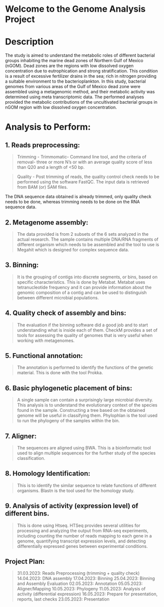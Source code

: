 
# Welcome to the Genome Analysis Project

# Description
The study is aimed to understand the metabolic roles of different bacterial groups inhabiting the marine dead zones of Northern Gulf of Mexico (nGOM). Dead zones are the regions with low dissolved oxygen concentration due to eutrophication and strong stratification. This condition is a result of excessive fertilizer drains in the sea; rich in nitrogen providing a suitable environment to the bacterioplankton. In this study, bacterial genomes from various areas of the Gulf of Mexico dead zone were assembled using a metagenomic method, and their metabolic activity was determined using meta transcriptomic data. The performed analyses provided the metabolic contributions of the uncultivated bacterial groups in nGOM region with low dissolved oxygen concentration.

# Analysis to Perform:
## 1. Reads preprocessing:
   > Trimming -  Trimmomatic- Command line tool, and the criteria of removal- three or more N’s or with an average quality score of less than Q20 and a
                 length of <50 bp.

   > Quality - Post trimming of reads, the quality control check needs to be performed using the software FastQC. The input data is retrieved from BAM (or) SAM files.

   The DNA sequence data obtained is already trimmed, only quality check needs to be done, whereas trimming needs to be done on the RNA sequence data.

## 2. Metagenome assembly:
   > The data provided is from 2 subsets of the 6 sets analyzed in the actual research. The sample contains multiple  DNA/RNA fragments of different organism which needs to be assembled and the tool to use is Megahit which is designed for complex sequence data.

## 3. Binning:
   > It is the grouping of contigs into discrete segments, or bins, based on specific characteristics. This is done by Metabat. Metabat uses tetranucleotide frequency and it can provide information about the genomic composition of a contig and can be used to distinguish between different microbial populations.

## 4. Quality check of assembly and bins:
   > The evaluation if the binning software did a good job and to start understanding what is inside each of them. CheckM provides a set of tools for assessing the quality of genomes that is very useful when working with metagenomes.

## 5. Functional annotation:
   > The annotation is performed to identify the functions of the genetic material. This is done with the tool Prokka.

## 6. Basic phylogenetic placement of bins:
   > A single sample can contain a surprisingly large microbial diversity. This analysis is to understand the evolutionary context of the species found in the sample. Constructing a tree based on the obtained genome will be useful in classifying them. Phylophlan is the tool used to run the phylogeny of the samples within the bin.

## 7. Aligner:
   > The sequences are aligned using BWA. This is a bioinformatic tool used to align multiple sequences for the further study of the species classification.

## 8. Homology Identification:
   > This is to identify the similar sequence to relate functions of different organisms. Blastn is the tool used for the homology study.

## 9. Analysis of activity (expression level) of different bins.
   > This is done using Htseq. HTSeq provides several utilities for processing and analyzing the output from RNA-seq experiments, including counting the number of reads mapping to each gene in a genome, quantifying transcript expression levels, and detecting differentially expressed genes between experimental conditions.

## Project Plan:
   > 31.03.2023: Reads Preprocessing (trimming + quality check)
   > 14.04.2023: DNA assembly
   > 17.04.2023: Binning
   > 25.04.2023: Binning and Assembly Evaluation
   > 02.05.2023: Annotation
   > 05.05.2023: Aligner/Mapping
   > 10.05.2023: Phylogeny
   > 11.05.2023: Analysis of activity (differential expression)
   > 16.05.2023: Prepare for presentation, reports, last checks
   > 23.05.2023: Presentation





